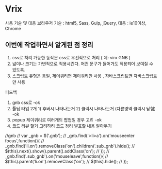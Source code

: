 # Vrix

사용 기술 및 대응 브라우저
기술 :  html5, Sass, Gulp, jQuery, 
대응 : ie10이상, Chrome
## 이번에 작업하면서 알게된 점 정리

1. css로 처리 가능한 동작은 css로 우선적으로 처리 ( 예: virx GNB )
2. 넓이나 크기는 가변적으로 적용시킨다. 어떤 문구가 들어가도 적용되어 보여질 수 있도록.
3. 스크립트 유형은 통일, 제이쿼리면 제이쿼리만 사용 , 자바스크립트면 자바스크립트만 사용

피드백
1. gnb css로 -ok
2. 툴팁 타입 2개 1) 후버시 나타나는거 2) 클릭시 나타나는거 (다른영역 클릭시 닫힘) -ok
3. popup 제이퀴리로 여러개의 팝업일 경우 고려 -ok
4. 코드 리뷰 할거 고려하려 코드 정리 발표할 내용 알아두기

//gnb
// var _gnb = $('.gnb');
// _gnb.find('>li>a').on('mouseenter focus',function(){
//   _gnb.find('li.on').removeClass('on').children('.sub_gnb').hide();
//   $(this).next().show().parent().addClass('on');
// });
// _gnb.find('.sub_gnb').on('mouseleave',function(){
//   $(this).parent('li.on').removeClass('on');
//   $(this).hide();
// });

